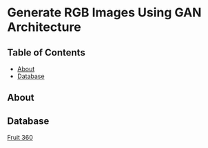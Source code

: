 # Generate RGB Images Using GAN Architecture

## Table of Contents

- [About](#about)
- [Database](#database)

## About <a name = "about"></a>

## Database <a name = "database"></a>
[Fruit 360](https://www.kaggle.com/moltean/fruits)